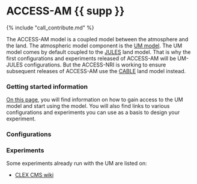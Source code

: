 # ACCESS-AM {{ supp }}

{% include "call_contribute.md" %}

The ACCESS-AM model is a coupled model between the atmosphere and the land. The atmospheric model component is the [UM model][UM-hive]. The UM model comes by default coupled to the [JULES][JULES-hive] land model. That is why the first configurations and experiments released of ACCESS-AM will be UM-JULES configurations. But the ACCESS-NRI is working to ensure subsequent releases of ACCESS-AM use the [CABLE][CABLE-hive] land model instead.

### Getting started information

[On this page][UMstart], you will find information on how to gain access to the UM model and start using the model. You will also find links to various configurations and experiments you can use as a basis to design your experiment.

### Configurations


### Experiments

Some experiments already run with the UM are listed on:

 - [CLEX CMS wiki][UMexperiments]

[UM-hive]: ../model_components/atmosphere.md#the-unified-model
[JULES-hive]: ../model_components/land.md#jules
[CABLE-hive]: ../model_components/land.md#cable
[UMstart]: http://climate-cms.wikis.unsw.edu.au/Unified_Model
[UMexperiments]: http://climate-cms.wikis.unsw.edu.au/UM_Experiments
